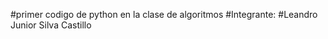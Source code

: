 #primer codigo de python en la clase de algoritmos
#Integrante:
#Leandro Junior Silva Castillo

















